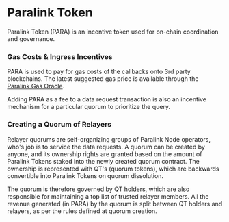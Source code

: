 <!--
order: 8
-->

# Paralink Token

Paralink Token (PARA) is an incentive token used for on-chain coordination and governance.

### Gas Costs & Ingress Incentives

PARA is used to pay for gas costs of the callbacks onto 3rd party blockchains. The latest suggested gas price is available through the [Paralink Gas Oracle]().

Adding PARA as a fee to a data request transaction is also an incentive mechanism for a particular quorum to prioritize the query.

### Creating a Quorum of Relayers

Relayer quorums are self-organizing groups of Paralink Node operators, who's job is to service the data requests. A quorum can be created by anyone, and its ownership rights are granted based on the amount of Paralink Tokens staked into the newly created quorum contract. The ownership is represented with QT's (quorum tokens), which are backwards convertible into Paralink Tokens on quorum dissolution. 

The quorum is therefore governed by QT holders, which are also responsible for maintaining a top list of trusted relayer members. All the revenue generated (in PARA) by the quorum is split between QT holders and relayers, as per the rules defined at quorum creation.


